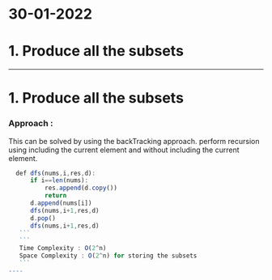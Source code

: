 # 30-01-2022

# 1. Produce all the subsets

----
# 1. Produce all the subsets
  
  ### Approach :
  This can be solved by using the backTracking approach.
  perform recursion using including the current element and without including the current element.
  ```js
    def dfs(nums,i,res,d):
        if i==len(nums): 
            res.append(d.copy())
            return
        d.append(nums[i])
        dfs(nums,i+1,res,d)
        d.pop()
        dfs(nums,i+1,res,d)
     ```
     ```
     Time Complexity : O(2^n)
     Space Complexity : O(2^n) for storing the subsets
     ```
----
